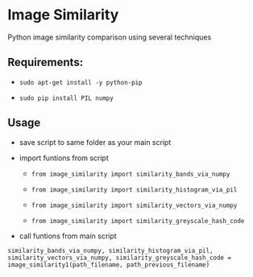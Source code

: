 # Image Similarity
Python image similarity comparison using several techniques

## Requirements:

  - `sudo apt-get install -y python-pip`

  - `sudo pip install PIL numpy`


## Usage
  - save script to same folder as your main script

  - import funtions from script

    - `from image_similarity import similarity_bands_via_numpy` 
    
    - `from image_similarity import similarity_histogram_via_pil` 
    
    - `from image_similarity import similarity_vectors_via_numpy` 
    
    - `from image_similarity import similarity_greyscale_hash_code`
    
  - call funtions from main script
  
  `similarity_bands_via_numpy, similarity_histogram_via_pil, similarity_vectors_via_numpy, similarity_greyscale_hash_code = image_similarity1(path_filename, path_previous_filename)`
    
